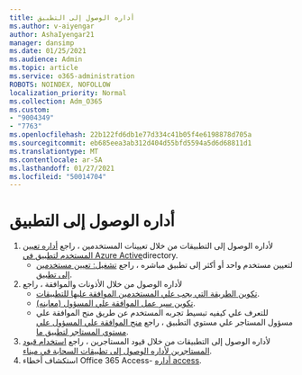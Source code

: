 ```yaml
---
title: أداره الوصول إلى التطبيق
ms.author: v-aiyengar
author: AshaIyengar21
manager: dansimp
ms.date: 01/25/2021
ms.audience: Admin
ms.topic: article
ms.service: o365-administration
ROBOTS: NOINDEX, NOFOLLOW
localization_priority: Normal
ms.collection: Adm_O365
ms.custom:
- "9004349"
- "7763"
ms.openlocfilehash: 22b122fd6db1e77d334c41b05f4e6198878d705a
ms.sourcegitcommit: eb685eea3ab312d404d55bfd5594a5d6d68811d1
ms.translationtype: MT
ms.contentlocale: ar-SA
ms.lasthandoff: 01/27/2021
ms.locfileid: "50014704"
---
```

# <a name="manage-application-access"></a>أداره الوصول إلى التطبيق

1. لأداره الوصول إلى التطبيقات من خلال تعيينات المستخدمين ، راجع [أداره تعيين المستخدم لتطبيق في Azure Active](https://docs.microsoft.com/azure/active-directory/manage-apps/assign-user-or-group-access-portal)directory.
    - لتعيين مستخدم واحد أو أكثر إلى تطبيق مباشره ، راجع [تشغيل: تعيين مستخدمين إلى تطبيق](https://docs.microsoft.com/azure/active-directory/manage-apps/assign-user-or-group-access-portal).
1. لأداره الوصول من خلال الأذونات والموافقة ، راجع
    - [تكوين الطريقة التي يجب علي المستخدمين الموافقة عليها للتطبيقات](https://docs.microsoft.com/azure/active-directory/manage-apps/configure-user-consent?tabs=azure-portal). 
    - [تكوين سير عمل الموافقة علي المسؤول (معاينه)](https://docs.microsoft.com/zure/active-directory/manage-apps/configure-admin-consent-workflow). 
    - للتعرف علي كيفيه تبسيط تجربه المستخدم عن طريق منح الموافقة علي مسؤول المستاجر علي مستوي التطبيق ، راجع [منح الموافقة علي المسؤول علي مستوي المستاجر لتطبيق ما](https://docs.microsoft.com/azure/active-directory/manage-apps/grant-admin-consent). 
1. لأداره الوصول إلى التطبيقات من خلال قيود المستاجرين ، راجع [استخدام قيود المستاجرين لأداره الوصول إلى تطبيقات السحابة في ميناء](https://docs.microsoft.com/azure/active-directory/manage-apps/tenant-restrictions). 
1. استكشاف أخطاء Office 365 Access- [أداره access](https://docs.microsoft.com/office365/troubleshoot/access-management/cannot-add-guest-users-in-m365-admin-center).
